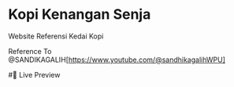 # Kopi Kenangan Senja
Website Referensi Kedai Kopi

Reference To
@SANDIKAGALIH[https://www.youtube.com/@sandhikagalihWPU]

#👀 Live Preview


